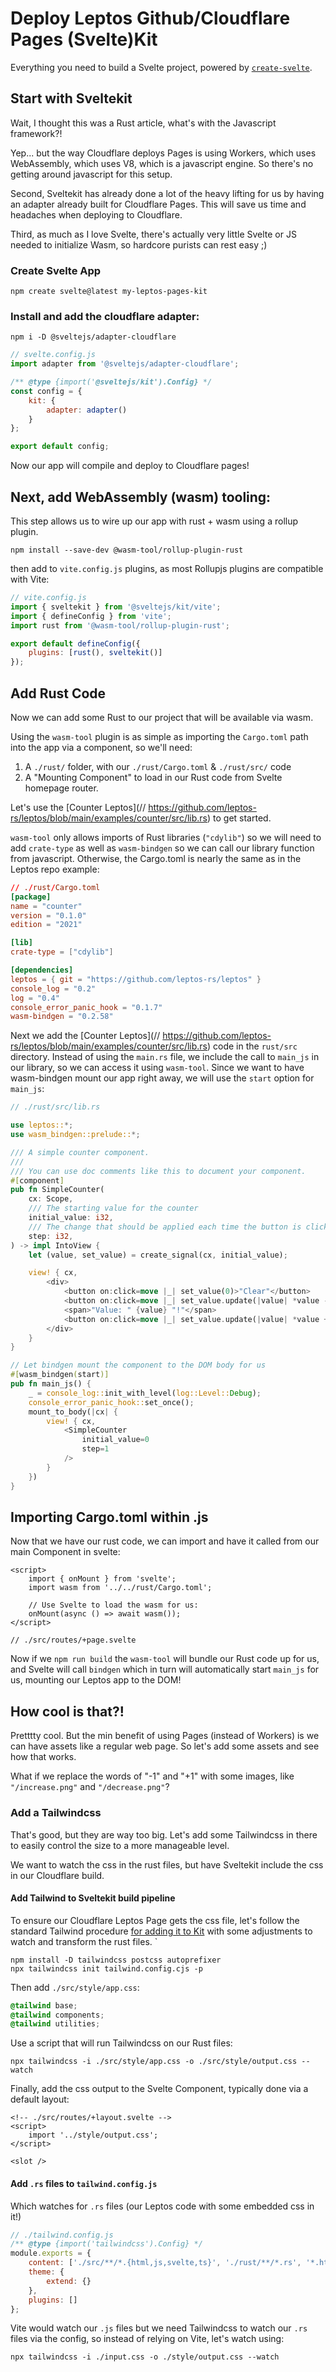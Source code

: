 # Deploy Leptos Github/Cloudflare Pages (Svelte)Kit

Everything you need to build a Svelte project, powered by [`create-svelte`](https://github.com/sveltejs/kit/tree/master/packages/create-svelte).

## Start with Sveltekit

Wait, I thought this was a Rust article, what's with the Javascript framework?!

Yep... but the way Cloudflare deploys Pages is using Workers, which uses WebAssembly, which uses V8, which is a javascript engine. So there's no getting around javascript for this setup.

Second, Sveltekit has already done a lot of the heavy lifting for us by having an adapter already built for Cloudflare Pages. This will save us time and headaches when deploying to Cloudflare.

Third, as much as I love Svelte, there's actually very little Svelte or JS needed to initialize Wasm, so hardcore purists can rest easy ;)

### Create Svelte App

`npm create svelte@latest my-leptos-pages-kit`

### Install and add the cloudflare adapter:

`npm i -D @sveltejs/adapter-cloudflare`

```js
// svelte.config.js
import adapter from '@sveltejs/adapter-cloudflare';

/** @type {import('@sveltejs/kit').Config} */
const config = {
	kit: {
		adapter: adapter()
	}
};

export default config;
```

Now our app will compile and deploy to Cloudflare pages!

## Next, add WebAssembly (wasm) tooling:

This step allows us to wire up our app with rust + wasm using a rollup plugin.

`npm install --save-dev @wasm-tool/rollup-plugin-rust`

then add to `vite.config.js` plugins, as most Rollupjs plugins are compatible with Vite:

```js
// vite.config.js
import { sveltekit } from '@sveltejs/kit/vite';
import { defineConfig } from 'vite';
import rust from '@wasm-tool/rollup-plugin-rust';

export default defineConfig({
	plugins: [rust(), sveltekit()]
});
```

## Add Rust Code

Now we can add some Rust to our project that will be available via wasm.

Using the `wasm-tool` plugin is as simple as importing the `Cargo.toml` path into the app via a component, so we'll need:

1. A `./rust/` folder, with our `./rust/Cargo.toml` & `./rust/src/` code
2. A "Mounting Component" to load in our Rust code from Svelte homepage router.

Let's use the [Counter Leptos](// https://github.com/leptos-rs/leptos/blob/main/examples/counter/src/lib.rs) to get started.

`wasm-tool` only allows imports of Rust libraries (`"cdylib"`) so we will need to add `crate-type` as well as `wasm-bindgen` so we can call our library function from javascript. Otherwise, the Cargo.toml is nearly the same as in the Leptos repo example:

```toml
// ./rust/Cargo.toml
[package]
name = "counter"
version = "0.1.0"
edition = "2021"

[lib]
crate-type = ["cdylib"]

[dependencies]
leptos = { git = "https://github.com/leptos-rs/leptos" }
console_log = "0.2"
log = "0.4"
console_error_panic_hook = "0.1.7"
wasm-bindgen = "0.2.58"
```

Next we add the [Counter Leptos](// https://github.com/leptos-rs/leptos/blob/main/examples/counter/src/lib.rs) code in the `rust/src` directory. Instead of using the `main.rs` file, we include the call to `main_js` in our library, so we can access it using `wasm-tool`. Since we want to have wasm-bindgen mount our app right away, we will use the `start` option for `main_js`:

```rs
// ./rust/src/lib.rs

use leptos::*;
use wasm_bindgen::prelude::*;

/// A simple counter component.
///
/// You can use doc comments like this to document your component.
#[component]
pub fn SimpleCounter(
    cx: Scope,
    /// The starting value for the counter
    initial_value: i32,
    /// The change that should be applied each time the button is clicked.
    step: i32,
) -> impl IntoView {
    let (value, set_value) = create_signal(cx, initial_value);

    view! { cx,
        <div>
            <button on:click=move |_| set_value(0)>"Clear"</button>
            <button on:click=move |_| set_value.update(|value| *value -= step)>"-1"</button>
            <span>"Value: " {value} "!"</span>
            <button on:click=move |_| set_value.update(|value| *value += step)>"+1"</button>
        </div>
    }
}

// Let bindgen mount the component to the DOM body for us
#[wasm_bindgen(start)]
pub fn main_js() {
    _ = console_log::init_with_level(log::Level::Debug);
    console_error_panic_hook::set_once();
    mount_to_body(|cx| {
        view! { cx,
            <SimpleCounter
                initial_value=0
                step=1
            />
        }
    })
}
```

## Importing Cargo.toml within .js

Now that we have our rust code, we can import and have it called from our main Component in svelte:

```svelte
<script>
	import { onMount } from 'svelte';
	import wasm from '../../rust/Cargo.toml';

	// Use Svelte to load the wasm for us:
	onMount(async () => await wasm());
</script>

// ./src/routes/+page.svelte
```

Now if we `npm run build` the `wasm-tool` will bundle our Rust code up for us, and Svelte will call `bindgen` which in turn will automatically start `main_js` for us, mounting our Leptos app to the DOM!

## How cool is that?!

Pretttty cool. But the min benefit of using Pages (instead of Workers) is we can have assets like a regular web page. So let's add some assets and see how that works.

What if we replace the words of "-1" and "+1" with some images, like `"/increase.png"` and `"/decrease.png"`?

### Add a Tailwindcss

That's good, but they are way too big. Let's add some Tailwindcss in there to easily control the size to a more manageable level.

We want to watch the css in the rust files, but have Sveltekit include the css in our Cloudflare build.

#### Add Tailwind to Sveltekit build pipeline

To ensure our Cloudflare Leptos Page gets the css file, let's follow the standard Tailwind procedure [for adding it to Kit](https://tailwindcss.com/docs/guides/sveltekit) with some adjustments to watch and transform the rust files.
`

```cli
npm install -D tailwindcss postcss autoprefixer
npx tailwindcss init tailwind.config.cjs -p
```

Then add `./src/style/app.css`:

```css
@tailwind base;
@tailwind components;
@tailwind utilities;
```

Use a script that will run Tailwindcss on our Rust files:

`npx tailwindcss -i ./src/style/app.css -o ./src/style/output.css --watch`

Finally, add the css output to the Svelte Component, typically done via a default layout:

```svelte
<!-- ./src/routes/+layout.svelte -->
<script>
	import '../style/output.css';
</script>

<slot />
```

#### Add `.rs` files to `tailwind.config.js`

Which watches for `.rs` files (our Leptos code with some embedded css in it!)

```js
// ./tailwind.config.js
/** @type {import('tailwindcss').Config} */
module.exports = {
	content: ['./src/**/*.{html,js,svelte,ts}', './rust/**/*.rs', '*.html'],
	theme: {
		extend: {}
	},
	plugins: []
};
```

Vite would watch our `.js` files but we need Tailwindcss to watch our `.rs` files via the config, so instead of relying on Vite, let's watch using:

`npx tailwindcss -i ./input.css -o ./style/output.css --watch`
